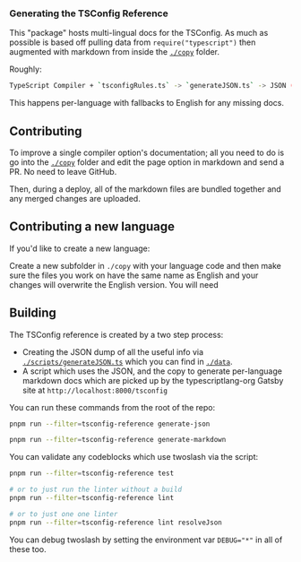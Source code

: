 ### Generating the TSConfig Reference

This "package" hosts multi-lingual docs for the TSConfig. As much as possible is based
off pulling data from `require("typescript")` then augmented with markdown from inside the
[`./copy`](./copy) folder.

Roughly:

```sh
TypeScript Compiler + `tsconfigRules.ts` -> `generateJSON.ts` -> JSON (in output) -> `generateMarkdown.ts` -> Markdown (in output)
```

This happens per-language with fallbacks to English for any missing docs.

## Contributing

To improve a single compiler option's documentation; all you need to do is go into the [`./copy`](./copy) folder and
edit the page option in markdown and send a PR. No need to leave GitHub.

Then, during a deploy, all of the markdown files are bundled together and any merged changes are uploaded.

## Contributing a new language

If you'd like to create a new language:

Create a new subfolder in `./copy` with your language code and then make sure the files you work on have the same
name as English and your changes will overwrite the English version. You will need

## Building

The TSConfig reference is created by a two step process:

- Creating the JSON dump of all the useful info via [`./scripts/generateJSON.ts`](scripts/generateJSON.ts) which you can find in [`./data`](./data).
- A script which uses the JSON, and the copy to generate per-language markdown docs which are picked up by the typescriptlang-org Gatsby site at `http://localhost:8000/tsconfig`

You can run these commands from the root of the repo:

```sh
pnpm run --filter=tsconfig-reference generate-json

pnpm run --filter=tsconfig-reference generate-markdown
```

You can validate any codeblocks which use twoslash via the script:

```sh
pnpm run --filter=tsconfig-reference test

# or to just run the linter without a build
pnpm run --filter=tsconfig-reference lint

# or to just one one linter
pnpm run --filter=tsconfig-reference lint resolveJson
```

You can debug twoslash by setting the environment var `DEBUG="*"` in all of these too.
